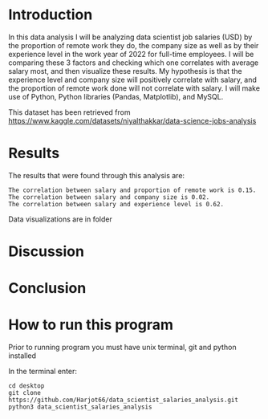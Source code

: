 # Introduction

In this data analysis I will be analyzing data scientist job salaries (USD) by the proportion of remote work they do, the company size as well as by their experience level in the work year of 2022 for full-time employees. I will be comparing these 3 factors and checking which one correlates with average salary most, and then visualize these results. My hypothesis is that the experience level and company size will positively correlate with salary, and the proportion of remote work done will not correlate with salary. I will make use of Python, Python libraries (Pandas, Matplotlib), and MySQL.

This dataset has been retrieved from https://www.kaggle.com/datasets/niyalthakkar/data-science-jobs-analysis

# Results

The results that were found through this analysis are:

```
The correlation between salary and proportion of remote work is 0.15.
The correlation between salary and company size is 0.02.
The correlation between salary and experience level is 0.62.
```

Data visualizations are in folder

# Discussion



# Conclusion



# How to run this program

Prior to running program you must have unix terminal, git and python installed

In the terminal enter:
```
cd desktop
git clone https://github.com/Harjot66/data_scientist_salaries_analysis.git
python3 data_scientist_salaries_analysis
```
